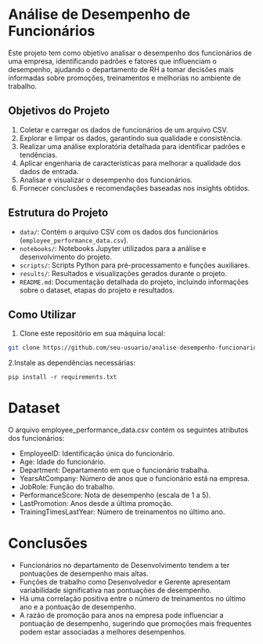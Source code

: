 # Análise de Desempenho de Funcionários

Este projeto tem como objetivo analisar o desempenho dos funcionários de uma empresa, identificando padrões e fatores que influenciam o desempenho, ajudando o departamento de RH a tomar decisões mais informadas sobre promoções, treinamentos e melhorias no ambiente de trabalho.

## Objetivos do Projeto

1. Coletar e carregar os dados de funcionários de um arquivo CSV.
2. Explorar e limpar os dados, garantindo sua qualidade e consistência.
3. Realizar uma análise exploratória detalhada para identificar padrões e tendências.
4. Aplicar engenharia de características para melhorar a qualidade dos dados de entrada.
5. Analisar e visualizar o desempenho dos funcionários.
6. Fornecer conclusões e recomendações baseadas nos insights obtidos.

## Estrutura do Projeto

- `data/`: Contém o arquivo CSV com os dados dos funcionários (`employee_performance_data.csv`).
- `notebooks/`: Notebooks Jupyter utilizados para a análise e desenvolvimento do projeto.
- `scripts/`: Scripts Python para pré-processamento e funções auxiliares.
- `results/`: Resultados e visualizações gerados durante o projeto.
- `README.md`: Documentação detalhada do projeto, incluindo informações sobre o dataset, etapas do projeto e resultados.

## Como Utilizar

1. Clone este repositório em sua máquina local:

```sh
git clone https://github.com/seu-usuario/analise-desempenho-funcionarios.git
````
2.Instale as dependências necessárias:
```
pip install -r requirements.txt
````
# Dataset
O arquivo employee_performance_data.csv contém os seguintes atributos dos funcionários:

- EmployeeID: Identificação única do funcionário.
- Age: Idade do funcionário.
- Department: Departamento em que o funcionário trabalha.
- YearsAtCompany: Número de anos que o funcionário está na empresa.
- JobRole: Função do trabalho.
- PerformanceScore: Nota de desempenho (escala de 1 a 5).
- LastPromotion: Anos desde a última promoção.
- TrainingTimesLastYear: Número de treinamentos no último ano.

# Conclusões
- Funcionários no departamento de Desenvolvimento tendem a ter pontuações de desempenho mais altas.
- Funções de trabalho como Desenvolvedor e Gerente apresentam variabilidade significativa nas pontuações de desempenho.
- Há uma correlação positiva entre o número de treinamentos no último ano e a pontuação de desempenho.
- A razão de promoção para anos na empresa pode influenciar a pontuação de desempenho, sugerindo que promoções mais frequentes podem estar associadas a melhores desempenhos.
